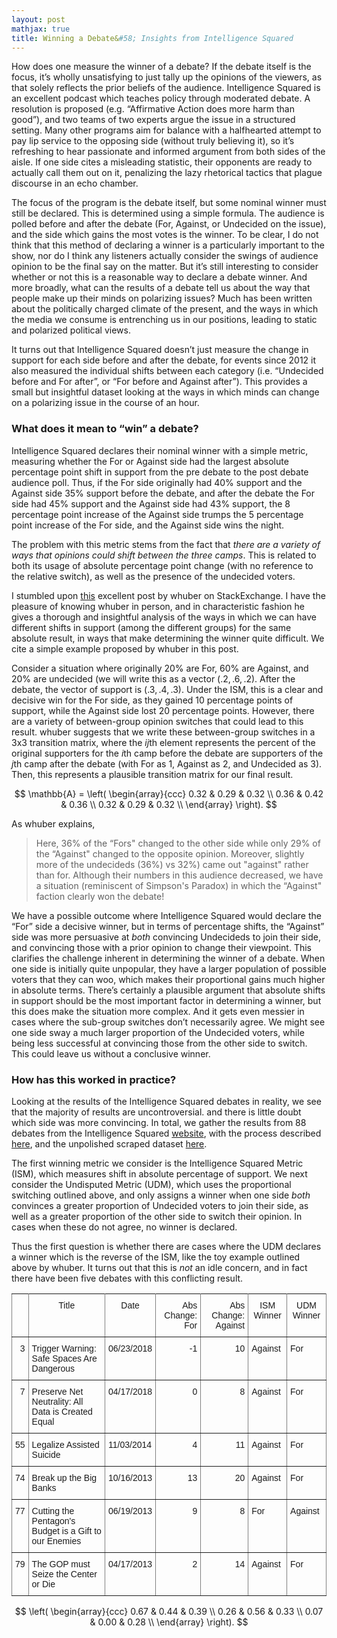 ```yaml
---
layout: post
mathjax: true
title: Winning a Debate&#58; Insights from Intelligence Squared
---
```

 
How does one measure the winner of a debate? If the debate itself is the focus, it’s wholly unsatisfying to just tally up the opinions of the viewers, as that solely reflects the prior beliefs of the audience. Intelligence Squared is an excellent podcast which teaches policy through moderated debate. A resolution is proposed (e.g. “Affirmative Action does more harm than good”), and two teams of two experts argue the issue in a structured setting. Many other programs aim for balance with a halfhearted attempt to pay lip service to the opposing side (without truly believing it), so it’s refreshing to hear passionate and informed argument from both sides of the aisle. If one side cites a misleading statistic, their opponents are ready to actually call them out on it, penalizing the lazy rhetorical tactics that plague discourse in an echo chamber.

The focus of the program is the debate itself, but some nominal winner must still be declared. This is determined using a simple formula. The audience is polled before and after the debate (For, Against, or Undecided on the issue), and the side which gains the most votes is the winner. To be clear, I do not think that this method of declaring a winner is a particularly important to the show, nor do I think any listeners actually consider the swings of audience opinion to be the final say on the matter. But it’s still interesting to consider whether or not this is a reasonable way to declare a debate winner. And more broadly, what can the results of a debate tell us about the way that people make up their minds on polarizing issues? Much has been written about the politically charged climate of the present, and the ways in which the media we consume is entrenching us in our positions, leading to static and polarized political views. 

It turns out that Intelligence Squared doesn’t just measure the change in support for each side before and after the debate, for events since 2012 it also measured the individual shifts between each category (i.e. “Undecided before and For after”, or “For before and Against after”). This provides a small but insightful dataset looking at the ways in which minds can change on a polarizing issue in the course of an hour. 

### What does it mean to “win” a debate?

Intelligence Squared declares their nominal winner with a simple metric, measuring whether the For or Against side had the largest absolute percentage point shift in support from the pre debate to the post debate audience poll. Thus, if the For side originally had 40% support and the Against side 35% support before the debate, and after the debate the For side had 45% support and the Against side had 43% support, the 8 percentage point increase of the Against side trumps the 5 percentage point increase of the For side, and the Against side wins the night.

The problem with this metric stems from the fact  that *there are a variety of ways that opinions could shift between the three camps*. This is related to both its usage of absolute percentage point change (with no reference to the relative switch), as well as the presence of the undecided voters.

I stumbled upon [this](https://stats.stackexchange.com/a/94742) excellent post by whuber on StackExchange. I have the pleasure of knowing whuber in person, and in characteristic fashion he gives a thorough and insightful analysis of the ways in which we can have different shifts in support (among the different groups) for the same absolute result, in ways that make determining the winner quite difficult. We cite a simple example proposed by whuber in this post.

Consider a situation where originally 20% are For, 60% are Against, and 20% are undecided (we will write this as a vector $(.2, .6, .2)$. After the debate, the vector of support is $(.3, .4, .3)$. Under the ISM, this is a clear and decisive win for the For side, as they gained 10 percentage points of support, while the Against side lost 20 percentage points. However, there are a variety of between-group opinion switches that could lead to this result. whuber suggests that we write these between-group switches in a 3x3 transition matrix, where the $ij$th element represents the percent of the original supporters for the $i$th camp before the debate are supporters of the $j$th camp after the debate (with For as 1, Against as 2, and Undecided as 3). Then, this represents a plausible transition matrix for our final result.

$$
\mathbb{A} = \left(
\begin{array}{ccc}
 0.32 & 0.29 & 0.32 \\
 0.36 & 0.42 & 0.36 \\
 0.32 & 0.29 & 0.32 \\
\end{array}
\right).
$$

As whuber explains,

> Here, 36% of the “Fors" changed to the other side while only 29% of the “Against" changed to the opposite opinion. Moreover, slightly more of the undecideds (36%) vs 32%) came out "against" rather than for. Although their numbers in this audience decreased, we have a situation (reminiscent of Simpson's Paradox) in which the “Against" faction clearly won the debate!

We have a possible outcome where Intelligence Squared would declare the “For” side a decisive winner, but in terms of percentage shifts, the “Against” side was more persuasive at *both* convincing Undecideds to join their side, and convincing those with a prior opinion to change their viewpoint. This clarifies the challenge inherent in determining the winner of a debate. When one side is initially quite unpopular, they have a larger population of possible voters that they can woo, which makes their proportional gains much higher in absolute terms. There’s certainly a plausible argument that absolute shifts in support should be the most important factor in determining a winner, but this does make the situation more complex. And it gets even messier in cases where  the sub-group switches don’t necessarily agree. We might see one side sway a much larger proportion of the Undecided voters, while being less successful at convincing those from the other side to switch. This could leave us without a conclusive winner.

### How has this worked in practice?

Looking at the results of the Intelligence Squared debates in reality, we see that the majority of results are uncontroversial. and there is little doubt which side was more convincing. In total, we gather the results from 88 debates from the Intelligence Squared [website](https://www.intelligencesquaredus.org/debates), with the process described [here](https://dylanpotteroconnell.github.io/debateresults2/), and the unpolished scraped dataset [here](https://github.com/dylanpotteroconnell/IntelSquaredProject/blob/master/votingresultsfinal.csv).

The first winning metric we consider is the Intelligence Squared Metric (ISM), which measures shift in absolute percentage of support. We next consider the Undisputed Metric (UDM), which uses the proportional switching outlined above, and only assigns a winner when one side *both* convinces a greater proportion of Undecided voters to join their side, as well as a greater proportion of the other side to switch their opinion. In cases when these do not agree, no winner is declared.

Thus the first question is whether there are cases where the UDM declares a winner which is the reverse of the ISM, like the toy example outlined above by whuber. It turns out that this is *not* an idle concern, and in fact there have been five debates with this conflicting result.

<style type="text/css">
.tg  {border-collapse:collapse;border-spacing:0;}
.tg td{font-family:Arial, sans-serif;font-size:14px;padding:10px 5px;border-style:solid;border-width:1px;overflow:hidden;word-break:normal;border-color:black;}
.tg th{font-family:Arial, sans-serif;font-size:14px;font-weight:normal;padding:10px 5px;border-style:solid;border-width:1px;overflow:hidden;word-break:normal;border-color:black;}
.tg .tg-us36{border-color:inherit;vertical-align:top}
.tg .tg-dvpl{border-color:inherit;text-align:right;vertical-align:top}
</style>
<table class="tg">
  <tr>
    <th class="tg-dvpl"></th>
    <th class="tg-us36">Title</th>
    <th class="tg-us36">Date</th>
    <th class="tg-dvpl">Abs Change: For</th>
    <th class="tg-dvpl">Abs Change: Against</th>
    <th class="tg-us36">ISM Winner</th>
    <th class="tg-us36">UDM Winner</th>
  </tr>
  <tr>
    <td class="tg-dvpl">3</td>
    <td class="tg-us36">Trigger Warning: Safe Spaces Are Dangerous</td>
    <td class="tg-us36">06/23/2018</td>
    <td class="tg-dvpl">-1</td>
    <td class="tg-dvpl">10</td>
    <td class="tg-us36">Against</td>
    <td class="tg-us36">For</td>
  </tr>
  <tr>
    <td class="tg-dvpl">7</td>
    <td class="tg-us36">Preserve Net Neutrality: All Data is Created Equal</td>
    <td class="tg-us36">04/17/2018</td>
    <td class="tg-dvpl">0</td>
    <td class="tg-dvpl">8</td>
    <td class="tg-us36">Against</td>
    <td class="tg-us36">For</td>
  </tr>
  <tr>
    <td class="tg-dvpl">55</td>
    <td class="tg-us36">Legalize Assisted Suicide</td>
    <td class="tg-us36">11/03/2014</td>
    <td class="tg-dvpl">4</td>
    <td class="tg-dvpl">11</td>
    <td class="tg-us36">Against</td>
    <td class="tg-us36">For</td>
  </tr>
  <tr>
    <td class="tg-dvpl">74</td>
    <td class="tg-us36">Break up the Big Banks</td>
    <td class="tg-us36">10/16/2013</td>
    <td class="tg-dvpl">13</td>
    <td class="tg-dvpl">20</td>
    <td class="tg-us36">Against</td>
    <td class="tg-us36">For</td>
  </tr>
  <tr>
    <td class="tg-dvpl">77</td>
    <td class="tg-us36">Cutting the Pentagon's Budget is a Gift to our Enemies</td>
    <td class="tg-us36">06/19/2013</td>
    <td class="tg-dvpl">9</td>
    <td class="tg-dvpl">8</td>
    <td class="tg-us36">For</td>
    <td class="tg-us36">Against</td>
  </tr>
  <tr>
    <td class="tg-dvpl">79</td>
    <td class="tg-us36">The GOP must Seize the Center or Die</td>
    <td class="tg-us36">04/17/2013</td>
    <td class="tg-dvpl">2</td>
    <td class="tg-dvpl">14</td>
    <td class="tg-us36">Against</td>
    <td class="tg-us36">For</td>
  </tr>
</table>

$$
\left(
\begin{array}{ccc}
0.67 & 0.44 & 0.39 \\ 
0.26 & 0.56 & 0.33 \\ 
0.07 & 0.00 & 0.28 \\ 
\end{array}
\right).
$$

